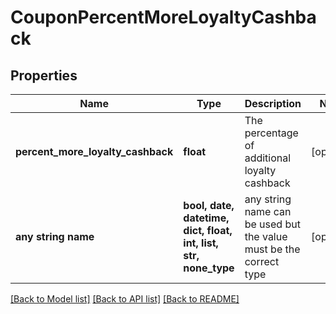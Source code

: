 # CouponPercentMoreLoyaltyCashback


## Properties
Name | Type | Description | Notes
------------ | ------------- | ------------- | -------------
**percent_more_loyalty_cashback** | **float** | The percentage of additional loyalty cashback | [optional] 
**any string name** | **bool, date, datetime, dict, float, int, list, str, none_type** | any string name can be used but the value must be the correct type | [optional]

[[Back to Model list]](../README.md#documentation-for-models) [[Back to API list]](../README.md#documentation-for-api-endpoints) [[Back to README]](../README.md)


